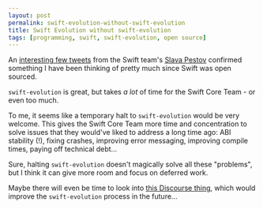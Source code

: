 ```yaml
---
layout: post
permalink: swift-evolution-without-swift-evolution
title: Swift Evolution without swift-evolution
tags: [programming, swift, swift-evolution, open source]
---
```


An [interesting few tweets](https://twitter.com/BasThomas/status/845737912436228104) from the Swift team's [Slava Pestov](https://twitter.com/slava_pestov) confirmed something I have been thinking of pretty much since Swift was open sourced.

`swift-evolution` is great, but takes *a lot* of time for the Swift Core Team - or even too much.

<!--more-->

To me, it seems like a temporary halt to `swift-evolution` would be very welcome. This gives the Swift Core Team more time and concentration to solve issues that they would've liked to address a long time ago: ABI stability (!), fixing crashes, improving error messaging, improving compile times, paying off technical debt...

Sure, halting `swift-evolution` doesn't magically solve all these "problems", but I think it can give more room and focus on deferred work.

Maybe there will even be time to look into [this Discourse thing](https://lists.swift.org/pipermail/swift-evolution/Week-of-Mon-20170206/031657.html), which would improve the `swift-evolution` process in the future...
